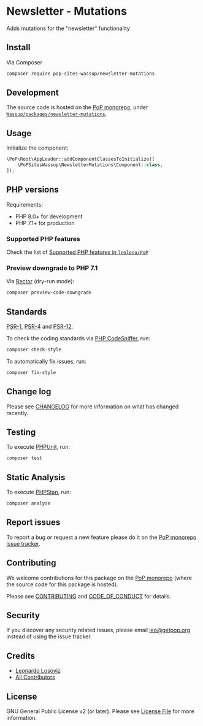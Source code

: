 # Newsletter - Mutations

<!--
[![Build Status][ico-travis]][link-travis]
[![Quality Score][ico-code-quality]][link-code-quality]
[![Software License][ico-license]](LICENSE.md)
[![Latest Version on Packagist][ico-version]][link-packagist]
[![Coverage Status][ico-scrutinizer]][link-scrutinizer]
[![Total Downloads][ico-downloads]][link-downloads]
-->

Adds mutations for the "newsletter" functionality

## Install

Via Composer

``` bash
composer require pop-sites-wassup/newsletter-mutations
```

## Development

The source code is hosted on the [PoP monorepo](https://github.com/leoloso/PoP), under [`Wassup/packages/newsletter-mutations`](https://github.com/leoloso/PoP/tree/master/layers/Wassup/packages/newsletter-mutations).

## Usage

Initialize the component:

``` php
\PoP\Root\AppLoader::addComponentClassesToInitialize([
    \PoPSitesWassup\NewsletterMutations\Component::class,
]);
```

## PHP versions

Requirements:

- PHP 8.0+ for development
- PHP 7.1+ for production

### Supported PHP features

Check the list of [Supported PHP features in `leoloso/PoP`](https://github.com/leoloso/PoP/#supported-php-features)

### Preview downgrade to PHP 7.1

Via [Rector](https://github.com/rectorphp/rector) (dry-run mode):

```bash
composer preview-code-downgrade
```

## Standards

[PSR-1](https://www.php-fig.org/psr/psr-1), [PSR-4](https://www.php-fig.org/psr/psr-4) and [PSR-12](https://www.php-fig.org/psr/psr-12).

To check the coding standards via [PHP CodeSniffer](https://github.com/squizlabs/PHP_CodeSniffer), run:

``` bash
composer check-style
```

To automatically fix issues, run:

``` bash
composer fix-style
```

## Change log

Please see [CHANGELOG](CHANGELOG.md) for more information on what has changed recently.

## Testing

To execute [PHPUnit](https://phpunit.de/), run:

``` bash
composer test
```

## Static Analysis

To execute [PHPStan](https://github.com/phpstan/phpstan), run:

``` bash
composer analyse
```

## Report issues

To report a bug or request a new feature please do it on the [PoP monorepo issue tracker](https://github.com/leoloso/PoP/issues).

## Contributing

We welcome contributions for this package on the [PoP monorepo](https://github.com/leoloso/PoP) (where the source code for this package is hosted).

Please see [CONTRIBUTING](CONTRIBUTING.md) and [CODE_OF_CONDUCT](CODE_OF_CONDUCT.md) for details.

## Security

If you discover any security related issues, please email leo@getpop.org instead of using the issue tracker.

## Credits

- [Leonardo Losoviz][link-author]
- [All Contributors][link-contributors]

## License

GNU General Public License v2 (or later). Please see [License File](LICENSE.md) for more information.

[ico-version]: https://img.shields.io/packagist/v/pop-sites-wassup/newsletter-mutations.svg?style=flat-square
[ico-license]: https://img.shields.io/badge/license-GPLv2-brightgreen.svg?style=flat-square
[ico-travis]: https://img.shields.io/travis/pop-sites-wassup/newsletter-mutations/master.svg?style=flat-square
[ico-scrutinizer]: https://img.shields.io/scrutinizer/coverage/g/pop-sites-wassup/newsletter-mutations.svg?style=flat-square
[ico-code-quality]: https://img.shields.io/scrutinizer/g/pop-sites-wassup/newsletter-mutations.svg?style=flat-square
[ico-downloads]: https://img.shields.io/packagist/dt/pop-sites-wassup/newsletter-mutations.svg?style=flat-square

[link-packagist]: https://packagist.org/packages/pop-sites-wassup/newsletter-mutations
[link-travis]: https://travis-ci.org/pop-sites-wassup/newsletter-mutations
[link-scrutinizer]: https://scrutinizer-ci.com/g/pop-sites-wassup/newsletter-mutations/code-structure
[link-code-quality]: https://scrutinizer-ci.com/g/pop-sites-wassup/newsletter-mutations
[link-downloads]: https://packagist.org/packages/pop-sites-wassup/newsletter-mutations
[link-author]: https://github.com/leoloso
[link-contributors]: ../../../../../../contributors
